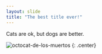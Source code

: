 ```yaml
---
layout: slide
title: "The best title ever!"
---
```


Cats are ok, but dogs are better.

![octocat-de-los-muertos](https://octodex.github.com/images/octocat-de-los-muertos.jpg)
{: .center}
